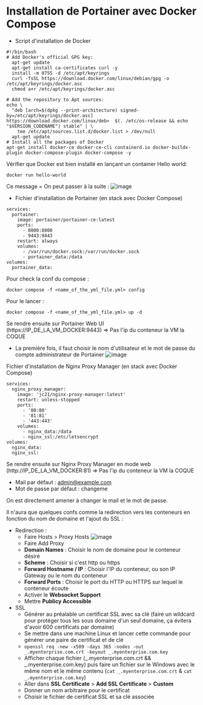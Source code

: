 # Installation de Portainer avec Docker Compose
* Script d'installation de Docker
```
#!/bin/bash
# Add Docker's official GPG key:
  apt-get update
  apt-get install ca-certificates curl -y
  install -m 0755 -d /etc/apt/keyrings
  curl -fsSL https://download.docker.com/linux/debian/gpg -o /etc/apt/keyrings/docker.asc
  chmod a+r /etc/apt/keyrings/docker.asc

# Add the repository to Apt sources:
echo \
  "deb [arch=$(dpkg --print-architecture) signed-by=/etc/apt/keyrings/docker.asc] https://download.docker.com/linux/deb>  $(. /etc/os-release && echo "$VERSION_CODENAME") stable" | \
    tee /etc/apt/sources.list.d/docker.list > /dev/null
  apt-get update
# Install all the packages of Docker
apt-get install docker-ce docker-ce-cli containerd.io docker-buildx-plugin docker-compose-plugin docker-compose -y
```
Vérifier que Docker est bien installé en lançant un container Hello world:
```
docker run hello-world
```
Ce message = On peut passer à la suite : 
![image](https://github.com/kawaiiineko-website/tutoriels/assets/118014015/6a49fb4f-1970-49bb-8236-4a78c57c1891)

* Fichier d'installation de Portainer (en stack avec Docker Compose)
```
services:
  portainer:
    image: portainer/portainer-ce:latest
    ports:
      - 8000:8000
      - 9443:9443
    restart: always
    volumes:
      - /var/run/docker.sock:/var/run/docker.sock
      - portainer_data:/data
volumes:
  portainer_data:
```
Pour check la conf du compose : 
```
docker compose -f <name_of_the_yml_file.yml> config
```
Pour le lancer : 
```
docker compose -f <name_of_the_yml_file.yml> up -d
```
Se rendre ensuite sur Portainer Web UI (https://IP_DE_LA_VM_DOCKER:9443) => Pas l'ip du conteneur la VM la COQUE
* La première fois, il faut choisir le nom d'utilisateur et le mot de passe du compte administrateur de Portainer
![image](https://github.com/kawaiiineko-website/tutoriels/assets/118014015/106682a8-8e7e-49c7-8e42-b35bf740af4c)



Fichier d'installation de Nginx Proxy Manager (en stack avec Docker Compose)
```
services:
  nginx_proxy_manager:
    image: 'jc21/nginx-proxy-manager:latest'
    restart: unless-stopped
    ports:
      - '80:80'
      - '81:81'
      - '443:443'
    volumes:
      - nginx_data:/data
      - nginx_ssl:/etc/letsencrypt
volumes:
  nginx_data:
  nginx_ssl:
```
Se rendre ensuite sur Nginx Proxy Manager en mode web (http://IP_DE_LA_VM_DOCKER:81) => Pas l'ip du conteneur la VM la COQUE
* Mail par défaut : admin@example.com
* Mot de passe par défaut : changeme

On est directement amener à changer le mail et le mot de passe.

Il n'aura que quelques confs comme la redirection vers les conteneurs en fonction du nom de domaine et l'ajout du SSL : 
* Redirection :
  *  Faire Hosts > Proxy Hosts
  ![image](https://github.com/kawaiiineko-website/tutoriels/assets/118014015/7629f60a-80c2-40d0-80b9-e6215445850f)
  *  Faire Add Proxy
    * **Domain Names** : Choisir le nom de domaine pour le conteneur désiré
    * **Scheme** : Choisir si c'est http ou https
    * **Forward Hostname / IP** : Choisir l'IP du conteneur, ou son IP Gateway ou le nom du conteneur
    * **Forward Ports** : Choisir le port du HTTP ou HTTPS sur lequel le conteneur écoute
    * Activer le **Websocket Support**
    * Mettre **Publicy Accessible**
* SSL
  * Générer au préalable un certificat SSL avec sa clé (faire un wildcard pour protéger tous les sous domaine d'un seul domaine, ça évitera d'avoir 600 certificats par domaine)
  * Se mettre dans une machine Linux et lancer cette commande pour générer une paire de certificat et de clé
  * ``` openssl req -new -x509 -days 365 -nodes -out _.myenterprise.com.crt -keyout _.myenterprise.com.key ```
  * Afficher chaque fichier (_.myenterprise.com.crt && _.myenterprise.com.key) puis faire un fichier sur le Windows avec le même nom et le même contenu (```cat _.myenterprise.com.crt``` & ```cat _.myenterprise.com.key```)
  * Aller dans **SSL Certificate** > **Add SSL Certificate** > **Custom**
  * Donner un nom arbitraire pour le certificat
  * Choisir le fichier de certificat SSL et sa clé associée

